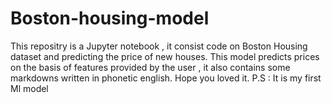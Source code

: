# Boston-housing-model
This repositry is a Jupyter notebook , it consist code on Boston Housing dataset and predicting the price of new houses.
This model predicts prices on the basis of features provided by the user , it also contains some markdowns written in phonetic english.
Hope you loved it.
P.S : It is my first Ml model
